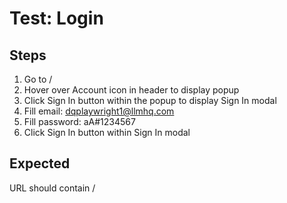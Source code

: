 # Test: Login

## Steps
1. Go to /
2. Hover over Account icon in header to display popup
3. Click Sign In button within the popup to display Sign In modal
4. Fill email: dqplaywright1@llmhq.com
5. Fill password: aA#1234567
6. Click Sign In button within Sign In modal

## Expected
URL should contain /